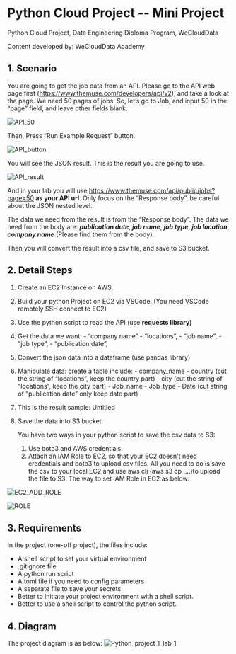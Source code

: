# Python Cloud Project -- Mini Project

Python Cloud Project, Data Engineering Diploma Program, WeCloudData

Content developed by: WeCloudData Academy


## 1. Scenario

You are going to get the job data from an API. Please go to the API web page first (https://www.themuse.com/developers/api/v2), and take a look at the page. We need 50 pages of jobs. So, let’s go to Job, and input 50 in the “page” field, and leave other fields blank.

![API_50](https://user-images.githubusercontent.com/108837052/192638584-d491199d-587c-4a90-aecb-1d3b0255ad97.jpg)



Then, Press “Run Example Request” button.

![API_button](https://user-images.githubusercontent.com/108837052/192638500-149ea416-d5aa-41ff-9942-a05c09af7556.jpg)


You will see the JSON result. This is the result you are going to use.


![API_result](https://user-images.githubusercontent.com/108837052/192638756-9bf889ee-0aba-40da-896c-988bc7fe5398.jpg)


And in your lab you will use https://www.themuse.com/api/public/jobs?page=50 **as your API url**. Only focus on the “Response body”, be careful about the JSON nested level.


The data we need from the result is from the “Response body”. The data we need from the body are: ***publication date***, ***job name***, ***job type***, ***job location***, ***company name*** (Please find them from the body).


Then you will convert the result into a csv file, and save to S3 bucket.

## 2. Detail Steps

1. Create an EC2 Instance on AWS.
2. Build your python Project on EC2 via VSCode. (You need VSCode remotely SSH connect to EC2)
3. Use the python script to read the API (use **requests library)**

4. Get the data we want:
        - “company name”
        - “locations”,
        - “job name”,
        - “job type”,
        - “publication date”, 

5. Convert the json data into a dataframe (use pandas library)

6. Manipulate data: create a table include:
        - company_name
        - country (cut the string of “locations”, keep the country part)
        - city (cut the string of “locations”, keep the city part)
        - Job_name
        - Job_type
        - Date (cut string of “publication date” only keep date part) 

7. This is the result sample:
    Untitled

8. Save the data into S3 bucket.
    
    You have two ways in your python script to save the csv data to S3:
    1. Use boto3 and AWS credentials.
    2. Attach an IAM Role to EC2, so that your EC2 doesn't need credentials and boto3 to upload csv files. All you need to do is save the csv to your local EC2 and use aws cli (aws s3 cp ….)to upload the file to S3. The way to set IAM Role in EC2 as below:

![EC2_ADD_ROLE](https://user-images.githubusercontent.com/108837052/192640061-d090482b-d5bf-4328-aaf4-567a0ef65f45.jpg)

![ROLE](https://user-images.githubusercontent.com/108837052/192640170-d092a16d-269c-4c9b-8831-463ffaac3cff.jpg)



## 3. Requirements

In the project (one-off project), the files include:

- A shell script to set your virtual environment
- .gitignore file
- A python run script
- A toml file if you need to config parameters
- A separate file to save your secrets
- Better to initiate your project environment with a shell script.
- Better to use a shell script to control the python script. 


## 4. Diagram

The project diagram is as below:
![Python_project_1_lab_1](https://user-images.githubusercontent.com/108837052/192905682-28b6f3b9-0dee-4782-8902-a0a1e4efcf4c.png)

